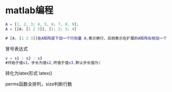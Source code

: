 # matlab编程

```matlab
A = [1, 2, 3; 4, 5, 6; 7, 8, 9];
A = [[A; [1 2 3]], [1; 2; 3; 4]

# [A; [1 2 3]]在A矩阵底下加一个行向量 A;表示换行，后侧表示在扩展的A矩阵右侧加一个列向量
```

冒号表达式
```matlab
v = s1 : s2 : s3
#开始于值s1，步长为值s2,终值于值s3,默认步长值为1
```


转化为latex形式 latex()

perms函数全排列，size判断行数

